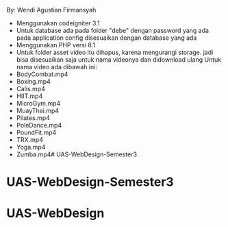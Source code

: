 By: Wendi Agustian Firmansyah
- Menggunakan codeigniter 3.1
- Untuk database ada pada folder "debe" dengan password yang ada pada application config disesuaikan dengan database yang ada
- Menggunakan PHP versi 8.1
- Untuk folder asset video itu dihapus, karena mengurangi storage. jadi bisa disesuaikan saja untuk nama videonya dan didownload ulang
Untuk nama video ada dibawah ini:
- BodyCombat.mp4
- Boxing.mp4
- Calis.mp4
- HIIT.mp4
- MicroGym.mp4
- MuayThai.mp4
- Pilates.mp4
- PoleDance.mp4
- PoundFit.mp4
- TRX.mp4
- Yoga.mp4
- Zumba.mp4# UAS-WebDesign-Semester3
# UAS-WebDesign-Semester3
# UAS-WebDesign
